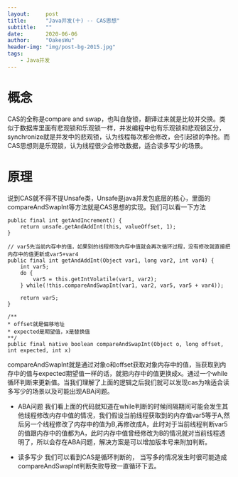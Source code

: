 ```yaml
---
layout:     post
title:      "Java并发(十) -- CAS思想"
subtitle:   ""
date:       2020-06-06
author:     "OakesWu"
header-img: "img/post-bg-2015.jpg"
tags:
    - Java并发
---
```


# 概念
CAS的全称是compare and swap，也叫自旋锁，翻译过来就是比较并交换。类似于数据库里面有悲观锁和乐观锁一样，并发编程中也有乐观锁和悲观锁区分，synchronize就是并发中的悲观锁，认为线程每次都会修改，会引起锁的争抢。而CAS思想则是乐观锁，认为线程很少会修改数据，适合读多写少的场景。

# 原理
说到CAS就不得不提Unsafe类，Unsafe是java并发包底层的核心，里面的compareAndSwapInt等方法就是CAS思想的实现。我们可以看一下方法
```
public final int getAndIncrement() {
    return unsafe.getAndAddInt(this, valueOffset, 1);
}

// var5先当前内存中的值，如果别的线程修改内存中值就会再次循环过程，没有修改就直接把内存中的值更新成var5+var4
public final int getAndAddInt(Object var1, long var2, int var4) {
    int var5;
    do {
        var5 = this.getIntVolatile(var1, var2);
    } while(!this.compareAndSwapInt(var1, var2, var5, var5 + var4));

    return var5;
}

/**
* offset就是偏移地址
* expected是期望值，x是替换值
**/
public final native boolean compareAndSwapInt(Object o, long offset, int expected, int x)
```
compareAndSwapInt就是通过对象o和offset获取对象内存中的值，当获取到内存中的值与expected期望值一样的话，就把内存中的值更换成x。通过一个while循环判断来更新值。当我们理解了上面的逻辑之后我们就可以发现cas为啥适合读多写少的场景以及可能出现ABA问题。

- ABA问题
我们看上面的代码就知道在while判断的时候间隔期间可能会发生其他线程修改内存中值的情况，我们假设当前线程获取到的内存值var5等于A,然后另一个线程修改了内存中的值为B,再修改成A，此时对于当前线程判断var5的值跟内存中的值都为A，此时内存中值曾经修改为B的情况就对当前线程透明了，所以会存在ABA问题，解决方案是可以增加版本号来附加判断。

- 读多写少
我们可以看到CAS是循环判断的， 当写多的情况发生时很可能造成compareAndSwapInt判断失败导致一直循环下去。